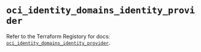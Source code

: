 # `oci_identity_domains_identity_provider`

Refer to the Terraform Registory for docs: [`oci_identity_domains_identity_provider`](https://registry.terraform.io/providers/oracle/oci/6.18.0/docs/resources/identity_domains_identity_provider).
